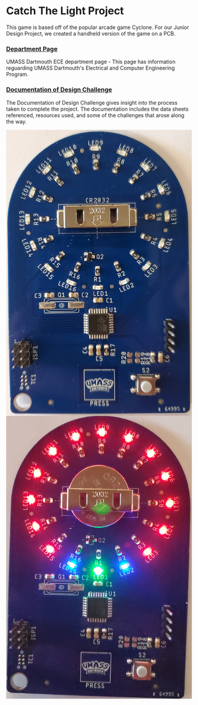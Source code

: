 # Catch The Light Project
This game is based off of the popular arcade game Cyclone. For our Junior Design Project, we created a handheld version of the game on a PCB.

### [Department Page](https://www.umassd.edu/engineering/ece/)
UMASS Dartmouth ECE department page - This page has information reguarding UMASS Dartmouth's Electrical and Computer Engineering Program.


### [Documentation of Design Challenge](https://github.com/apimentel1/CatchTheLight/blob/master/Documentation/Documentation_of_Design_Challenge.md)
The Documentation of Design Challenge gives insight into the process taken to complete the project. The documentation includes the data sheets referenced, resources used, and some of the challenges that arose along the way.


<img src = "Documentation/Images/Phase_2_Board_populated.jpg" atl = "Front" width="600" align = "center">
<img src = "Documentation/Images/Phase_2_leds_on.jpg" atl = "Front" width="600" align = "center">
